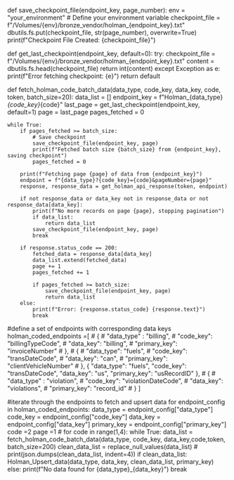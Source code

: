 def save_checkpoint_file(endpoint_key, page_number):
    env = "your_environment"  # Define your environment variable
    checkpoint_file = f"/Volumes/{env}/bronze_vendor/holman_{endpoint_key}.txt"
    dbutils.fs.put(checkpoint_file, str(page_number), overwrite=True)
    print(f"Checkpoint File Created: {checkpoint_file}")



def get_last_checkpoint(endpoint_key, default=0):
    try:
        checkpoint_file = f"/Volumes/{env}/bronze_vendor/holman_{endpoint_key}.txt"
        content = dbutils.fs.head(checkpoint_file)
        return int(content)
    except Exception as e:
        print(f"Error fetching checkpoint: {e}")
        return default



def fetch_holman_code_batch_data(data_type, code_key, data_key, code, token, batch_size=20):
    data_list = []
    endpoint_key = f"Holman_{data_type}_{code_key}_{code}"
    last_page = get_last_checkpoint(endpoint_key, default=1)
    page = last_page
    pages_fetched = 0
    
    while True:
        if pages_fetched >= batch_size:
            # Save checkpoint
            save_checkpoint_file(endpoint_key, page)
            print(f"Fetched batch size {batch_size} from {endpoint_key}, saving checkpoint")
            pages_fetched = 0
        
        print(f"Fetching page {page} of data from {endpoint_key}")
        endpoint = f"{data_type}?{code_key}={code}&pageNumber={page}"
        response, response_data = get_holman_api_response(token, endpoint)
        
        if not response_data or data_key not in response_data or not response_data[data_key]:
            print(f"No more records on page {page}, stopping pagination")
            if data_list:
                return data_list
            save_checkpoint_file(endpoint_key, page)
            break

        if response.status_code == 200:
            fetched_data = response_data[data_key]
            data_list.extend(fetched_data)
            page += 1
            pages_fetched += 1
            
            if pages_fetched >= batch_size:
                save_checkpoint_file(endpoint_key, page)
                return data_list    
        else:
            print(f"Error: {response.status_code} {response.text}")
            break




#define a set of endpoints with corresponding data keys
holman_coded_endpoints =[
    # {
    #     "data_type" : "billing",
    #     "code_key": "billingTypeCode",
    #     "data_key": "billing",
    #     "primary_key": "invoiceNumber"
    #  },
    # {
    #     "data_type": "fuels",
    #     "code_key": "transDateCode",
    #     "data_key": "can",
    #     "primary_key": "clientVehicleNumber"
    # },
    {
        "data_type": "fuels",
        "code_key": "transDateCode",
        "data_key": "us",
        "primary_key": "usRecordID"
    },
    # {
    #     "data_type" : "violation",
    #     "code_key": "violationDateCode",
    #     "data_key": "violations",
    #     "primary_key": "record_id"
    # }
]
   

#iterate through the endpoints to fetch and upsert data
for endpoint_config in holman_coded_endpoints:
    data_type = endpoint_config["data_type"]
    code_key = endpoint_config["code_key"]
    data_key = endpoint_config["data_key"]
    primary_key = endpoint_config["primary_key"]
    code =2
    page =1
    # for code in range(1,4):
    while True:
        data_list = fetch_holman_code_batch_data(data_type, code_key, data_key,code,token, batch_size=200)
        clean_data_list = replace_null_values(data_list)
        # print(json.dumps(clean_data_list, indent=4))
        if clean_data_list:
            Holman_Upsert_data(data_type, data_key, clean_data_list, primary_key)
        else:
            print(f"No data found for {data_type}_{data_key}")
            break
